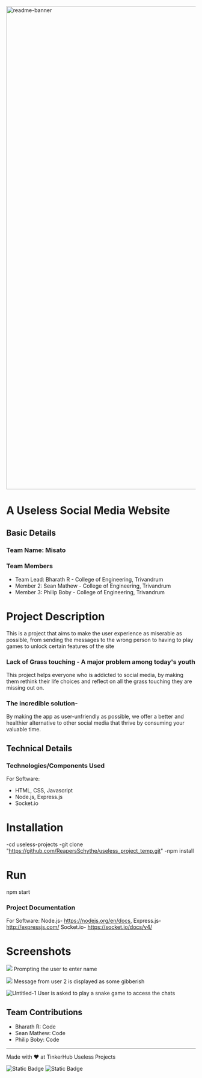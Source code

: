 <img width="1280" alt="readme-banner" src="https://github.com/user-attachments/assets/35332e92-44cb-425b-9dff-27bcf1023c6c">

#  A Useless Social Media Website


## Basic Details
### Team Name: Misato


### Team Members
- Team Lead: Bharath R - College of Engineering, Trivandrum
- Member 2: Sean Mathew - College of Engineering, Trivandrum
- Member 3: Philip Boby - College of Engineering, Trivandrum

# Project Description
This is a project that aims to make the user experience as miserable as possible, from sending the messages to the wrong person to having to play games to unlock certain features of the site


### Lack of Grass touching - A major problem among today's youth
This project helps everyone who is addicted to social media, by making them rethink their life choices and reflect on all the grass touching they are missing out on.

### The incredible solution-
By making the app as user-unfriendly as possible, we offer a better and healthier alternative to other social media that thrive by consuming your valuable time.

## Technical Details
### Technologies/Components Used
For Software:
- HTML, CSS, Javascript
- Node.js, Express.js
- Socket.io
  
# Installation
-cd useless-projects
-git clone "https://github.com/ReapersSchythe/useless_project_temp.git"
-npm install

# Run
npm start

### Project Documentation
For Software:
Node.js- https://nodejs.org/en/docs,
Express.js- http://expressjs.com/
Socket.io- https://socket.io/docs/v4/

# Screenshots 
![](https://github.com/user-attachments/assets/843cbdba-e6e0-46e6-8e86-883dff268e08)
Prompting the user to enter name

![](https://github.com/user-attachments/assets/b14c9eff-2df0-4787-a0db-8dd3fadad1cd)
Message from user 2 is displayed as some gibberish

![Untitled-1](https://github.com/user-attachments/assets/9a8f9d50-dec2-4e66-8eaf-e5bb7dc30b97)
User is asked to play a snake game to access the chats

## Team Contributions
- Bharath R: Code
- Sean Mathew: Code
- Philip Boby: Code

---
Made with ❤️ at TinkerHub Useless Projects 

![Static Badge](https://img.shields.io/badge/TinkerHub-24?color=%23000000&link=https%3A%2F%2Fwww.tinkerhub.org%2F)
![Static Badge](https://img.shields.io/badge/UselessProject--24-24?link=https%3A%2F%2Fwww.tinkerhub.org%2Fevents%2FQ2Q1TQKX6Q%2FUseless%2520Projects)



